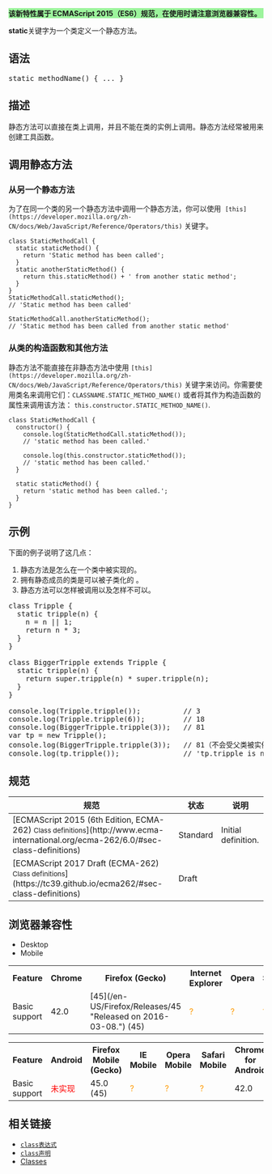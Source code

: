 <div>

<div style="background: #9CF49C;" class="overheadIndicator">

**该新特性属于 ECMAScript 2015（ES6）规范，在使用时请注意浏览器兼容性。**

</div>

</div>

**static**关键字为一个类定义一个静态方法。

## 语法

<pre class="syntaxbox">static methodName() { ... }</pre>

## 描述

静态方法可以直接在类上调用，并且不能在类的实例上调用。静态方法经常被用来创建工具函数。

## 调用静态方法

### 从另一个静态方法

为了在同一个类的另一个静态方法中调用一个静态方法，你可以使用  `[this](https://developer.mozilla.org/zh-CN/docs/Web/JavaScript/Reference/Operators/this)` 关键字。

    class StaticMethodCall {
      static staticMethod() {
        return 'Static method has been called';
      }
      static anotherStaticMethod() {
        return this.staticMethod() + ' from another static method';
      }
    }
    StaticMethodCall.staticMethod(); 
    // 'Static method has been called'

    StaticMethodCall.anotherStaticMethod(); 
    // 'Static method has been called from another static method'

### 从类的构造函数和其他方法

静态方法不能直接在非静态方法中使用 `[this](https://developer.mozilla.org/zh-CN/docs/Web/JavaScript/Reference/Operators/this)` 关键字来访问。你需要使用类名来调用它们：`CLASSNAME.STATIC_METHOD_NAME()` 或者将其作为构造函数的属性来调用该方法： `this.constructor.STATIC_METHOD_NAME()`.

    class StaticMethodCall {
      constructor() {
        console.log(StaticMethodCall.staticMethod()); 
        // 'static method has been called.' 

        console.log(this.constructor.staticMethod()); 
        // 'static method has been called.' 
      }

      static staticMethod() {
        return 'static method has been called.';
      }
    }

## 示例

下面的例子说明了这几点：

1.  静态方法是怎么在一个类中被实现的。
2.  拥有静态成员的类是可以被子类化的 。
3.  静态方法可以怎样被调用以及怎样不可以。

<pre class="brush: js">class Tripple {
  static tripple(n) {
    n = n || 1;
    return n * 3;
  }
}

class BiggerTripple extends Tripple {
  static tripple(n) {
    return super.tripple(n) * super.tripple(n);
  }
}

console.log(Tripple.tripple());          // 3
console.log(Tripple.tripple(6));         // 18
console.log(BiggerTripple.tripple(3));   // 81
var tp = new Tripple();
console.log(BiggerTripple.tripple(3));   // 81（不会受父类被实例化的影响）
console.log(tp.tripple());               // 'tp.tripple is not a function'.</pre>

## 规范

<table class="standard-table">

<thead>

<tr>

<th scope="col">规范</th>

<th scope="col">状态</th>

<th scope="col">说明</th>

</tr>

</thead>

<tbody>

<tr>

<td>[ECMAScript 2015 (6th Edition, ECMA-262)  
<small lang="zh-CN">Class definitions</small>](http://www.ecma-international.org/ecma-262/6.0/#sec-class-definitions)</td>

<td><span class="spec-Standard">Standard</span></td>

<td>Initial definition.</td>

</tr>

<tr>

<td>[ECMAScript 2017 Draft (ECMA-262)  
<small lang="zh-CN">Class definitions</small>](https://tc39.github.io/ecma262/#sec-class-definitions)</td>

<td><span class="spec-Draft">Draft</span></td>

<td> </td>

</tr>

</tbody>

</table>

## 浏览器兼容性

<div class="htab"><a id="AutoCompatibilityTable" name="AutoCompatibilityTable"></a>

*   <a>Desktop</a>
*   <a>Mobile</a>

</div>

<div id="compat-desktop">

<table class="compat-table">

<tbody>

<tr>

<th>Feature</th>

<th>Chrome</th>

<th>Firefox (Gecko)</th>

<th>Internet Explorer</th>

<th>Opera</th>

<th>Safari</th>

</tr>

<tr>

<td>Basic support</td>

<td>42.0</td>

<td>[45](/en-US/Firefox/Releases/45 "Released on 2016-03-08.") (45)</td>

<td><span title="Compatibility unknown; please update this." style="color: rgb(255, 153, 0);">?</span></td>

<td><span title="Compatibility unknown; please update this." style="color: rgb(255, 153, 0);">?</span></td>

<td><span title="Compatibility unknown; please update this." style="color: rgb(255, 153, 0);">?</span></td>

</tr>

</tbody>

</table>

</div>

<div id="compat-mobile">

<table class="compat-table">

<tbody>

<tr>

<th>Feature</th>

<th>Android</th>

<th>Firefox Mobile (Gecko)</th>

<th>IE Mobile</th>

<th>Opera Mobile</th>

<th>Safari Mobile</th>

<th>Chrome for Android</th>

</tr>

<tr>

<td>Basic support</td>

<td><span style="color: #f00;">未实现</span></td>

<td>45.0 (45)</td>

<td><span title="Compatibility unknown; please update this." style="color: rgb(255, 153, 0);">?</span></td>

<td><span title="Compatibility unknown; please update this." style="color: rgb(255, 153, 0);">?</span></td>

<td><span title="Compatibility unknown; please update this." style="color: rgb(255, 153, 0);">?</span></td>

<td>42.0</td>

</tr>

</tbody>

</table>

</div>

## 相关链接

*   [`class表达式`](/zh-CN/docs/Web/JavaScript/Reference/Operators/class)
*   [`class声明`](/zh-CN/docs/Web/JavaScript/Reference/Statements/class)
*   [Classes](/zh-CN/docs/Web/JavaScript/Reference/Classes)